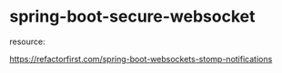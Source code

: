 # spring-boot-secure-websocket

resource:

https://refactorfirst.com/spring-boot-websockets-stomp-notifications
